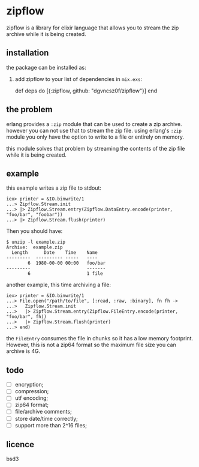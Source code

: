 # zipflow

zipflow is a library for elixir language that allows you to stream the
zip archive while it is being created.

## installation

the package can be installed as:

  1. add zipflow to your list of dependencies in `mix.exs`:

        def deps do
          [{:zipflow, github: "dgvncsz0f/zipflow"}]
        end

## the problem

erlang provides a `:zip` module that can be used to create a zip
archive. however you can not use that to stream the zip file. using
erlang's `:zip` module you only have the option to write to a file or
entirely on memory.

this module solves that problem by streaming the contents of the zip
file while it is being created.

## example

this example writes a zip file to stdout:

```
iex> printer = &IO.binwrite/1
...> Zipflow.Stream.init
...> |> Zipflow.Stream.entry(Zipflow.DataEntry.encode(printer, "foo/bar", "foobar"))
...> |> Zipflow.Stream.flush(printer)
```

Then you should have:

```
$ unzip -l example.zip
Archive:  example.zip
  Length      Date    Time    Name
---------  ---------- -----   ----
        6  1980-00-00 00:00   foo/bar
---------                     -------
        6                     1 file
```

another example, this time archiving a file:

```
iex> printer = &IO.binwrite/1
...> File.open("/path/to/file", [:read, :raw, :binary], fn fh ->
...>   Zipflow.Stream.init
...>   |> Zipflow.Stream.entry(Zipflow.FileEntry.encode(printer, "foo/bar", fh))
...>   |> Zipflow.Stream.flush(printer)
...> end)
```

the `FileEntry` consumes the file in chunks so it has a low memory
footprint. However, this is not a zip64 format so the maximum file
size you can archive is 4G.

## todo

* [ ] encryption;
* [ ] compression;
* [ ] utf encoding;
* [ ] zip64 format;
* [ ] file/archive comments;
* [ ] store date/time correctly;
* [ ] support more than 2^16 files;

## licence

bsd3
